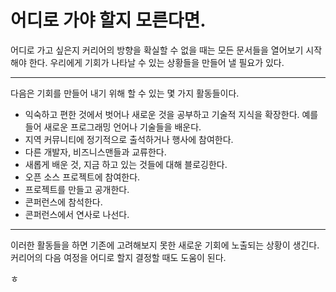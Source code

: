 # 어디로 가야 할지 모른다면.

어디로 가고 싶은지 커리어의 방향을 확실할 수 없을 때는
모든 문서들을 열어보기 시작해야 한다. 우리에게 기회가
나타날 수 있는 상황들을 만들어 낼 필요가 있다.
***
다음은 기회를 만들어 내기 위해 할 수 있는 몇 가지 활동들이다.
- 익숙하고 편한 것에서 벗어나 새로운 것을 공부하고 기술적 지식을 확장한다.
예를 들어 새로운 프로그래밍 언어나 기술들을 배운다.
- 지역 커뮤니티에 정기적으로 출석하거나 행사에 참여한다.
- 다른 개발자, 비즈니스맨들과 교류한다.
- 새롭게 배운 것, 지금 하고 있는 것들에 대해 블로깅한다.
- 오픈 소스 프로젝트에 참여한다.
- 프로젝트를 만들고 공개한다.
- 콘퍼런스에 참석한다.
- 콘퍼런스에서 연사로 나선다.
*** 
이러한 활동들을 하면 기존에 고려해보지 못한 새로운 기회에
노출되는 상황이 생긴다. 커리어의 다음 여정을 어디로 할지 결정할 때도
도움이 된다.

ㅎ